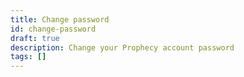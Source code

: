 ```yaml
---
title: Change password
id: change-password
draft: true
description: Change your Prophecy account password
tags: []
---
```

